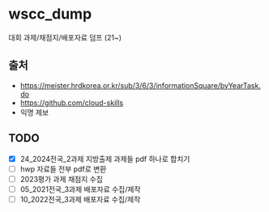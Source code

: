 # wscc_dump
대회 과제/채점지/배포자료 덤프 (21~)

## 출처
* https://meister.hrdkorea.or.kr/sub/3/6/3/informationSquare/byYearTask.do
* https://github.com/cloud-skills
* 익명 제보

## TODO
- [x] 24_2024전국_2과제 지방출제 과제들 pdf 하나로 합치기
- [ ] hwp 자료들 전부 pdf로 변환
- [ ] 2023평가 과제 채점지 수집
- [ ] 05_2021전국_3과제 배포자료 수집/제작
- [ ] 10_2022전국_3과제 배포자료 수집/제작
